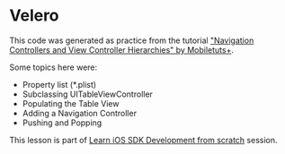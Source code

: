 Velero
======

This code was generated as practice from the tutorial <a href="http://mobile.tutsplus.com/tutorials/iphone/navigation-controllers-and-view-controller-hierarchies/" target="_blank">"Navigation Controllers and View Controller Hierarchies" by Mobiletuts+</a>.

Some topics here were:
- Property list (*.plist)
- Subclassing UITableViewController
- Populating the Table View
- Adding a Navigation Controller
- Pushing and Popping

This lesson is part of <a href="http://mobile.tutsplus.com/sessions/learn-ios-sdk-development-from-scratch/" target="_blank">Learn iOS SDK Development from scratch</a> session.

